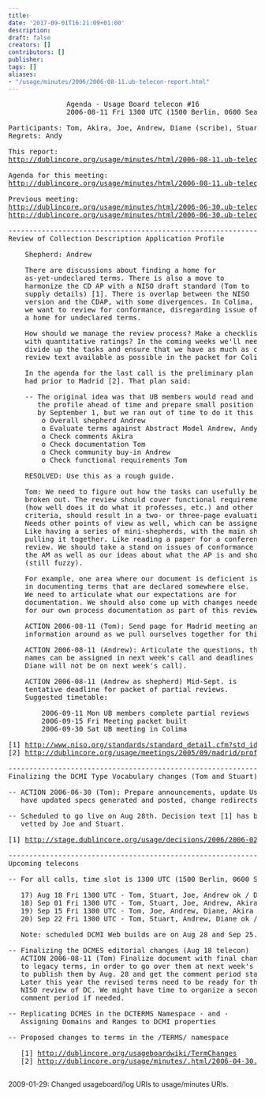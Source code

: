 ```yaml
---
title: 
date: '2017-09-01T16:21:09+01:00'
description: 
draft: false
creators: []
contributors: []
publisher: 
tags: []
aliases:
- "/usage/minutes/2006/2006-08-11.ub-telecon-report.html"
---
```


<pre>
              Agenda - Usage Board telecon #16
              2006-08-11 Fri 1300 UTC (1500 Berlin, 0600 Seattle, 2200 Tokyo)

Participants: Tom, Akira, Joe, Andrew, Diane (scribe), Stuart
Regrets: Andy

This report: 
<a href="http://dublincore.org/usage/minutes/2006/2006-08-11.ub-telecon-report.html">http://dublincore.org/usage/minutes/html/2006-08-11.ub-telecon-report.html</a>

Agenda for this meeting:
<a href="http://dublincore.org/usage/minutes/2006/2006-08-11.ub-telecon-agenda.html">http://dublincore.org/usage/minutes/html/2006-08-11.ub-telecon-agenda.html</a>

Previous meeting: 
<a href="http://dublincore.org/usage/minutes/2006/2006-06-30.ub-telecon-agenda.html">http://dublincore.org/usage/minutes/html/2006-06-30.ub-telecon-agenda.html</a>
<a href="http://dublincore.org/usage/minutes/2006/2006-06-30.ub-telecon-report.html">http://dublincore.org/usage/minutes/html/2006-06-30.ub-telecon-report.html</a>

----------------------------------------------------------------------
Review of Collection Description Application Profile 

    Shepherd: Andrew

    There are discussions about finding a home for
    as-yet-undeclared terms. There is also a move to
    harmonize the CD AP with a NISO draft standard (Tom to
    supply details) [1]. There is overlap between the NISO
    version and the CDAP, with some divergences. In Colima,
    we want to review for conformance, disregarding issue of
    a home for undeclared terms.

    How should we manage the review process? Make a checklist,
    with quantitative ratings? In the coming weeks we'll need to
    divide up the tasks and ensure that we have as much as critical
    review text available as possible in the packet for Colima.

    In the agenda for the last call is the preliminary plan we
    had prior to Madrid [2]. That plan said:

    -- The original idea was that UB members would read and digest
       the profile ahead of time and prepare small position papers
       by September 1, but we ran out of time to do it this way.
        o Overall shepherd Andrew
        o Evaluate terms against Abstract Model Andrew, Andy
        o Check comments Akira
        o Check documentation Tom
        o Check community buy-in Andrew
        o Check functional requirements Tom

    RESOLVED: Use this as a rough guide.

    Tom: We need to figure out how the tasks can usefully be
    broken out. The review should cover functional requirements
    (how well does it do what it professes, etc.) and other
    criteria, should result in a two- or three-page evaluation.
    Needs other points of view as well, which can be assigned.
    Like having a series of mini-shepherds, with the main shepherd
    pulling it together. Like reading a paper for a conference
    review. We should take a stand on issues of conformance with
    the AM as well as our ideas about what the AP is and should do
    (still fuzzy).

    For example, one area where our document is deficient is
    in documenting terms that are declared somewhere else.
    We need to articulate what our expectations are for
    documentation. We should also come up with changes needed
    for our own process documentation as part of this review.

    ACTION 2006-08-11 (Tom): Send page for Madrid meeting and other
    information around as we pull ourselves together for this task.

    ACTION 2006-08-11 (Andrew): Articulate the questions, then
    names can be assigned in next week's call and deadlines (Note:
    Diane will not be on next week's call).

    ACTION 2006-08-11 (Andrew as shepherd) Mid-Sept. is
    tentative deadline for packet of partial reviews.
    Suggested timetable:

        2006-09-11 Mon UB members complete partial reviews
        2006-09-15 Fri Meeting packet built
        2006-09-30 Sat UB meeting in Colima

[1] <a href="http://www.niso.org/standards/standard_detail.cfm?std_id=815">http://www.niso.org/standards/standard_detail.cfm?std_id=815</a>
[2] <a href="http://dublincore.org/usage/meetings/2005/09/madrid/profile-collection/">http://dublincore.org/usage/meetings/2005/09/madrid/profile-collection/</a>

----------------------------------------------------------------------
Finalizing the DCMI Type Vocabulary changes (Tom and Stuart)

-- ACTION 2006-06-30 (Tom): Prepare announcements, update Usage Board decision page,
   have updated specs generated and posted, change redirects

-- Scheduled to go live on Aug 28th. Decision text [1] has been
   vetted by Joe and Stuart.

[1] <a href="http://stage.dublincore.org/usage/decisions/2006/2006-02.dcmitype-changes.html">http://stage.dublincore.org/usage/decisions/2006/2006-02.dcmitype-changes.html</a>

----------------------------------------------------------------------
Upcoming telecons
   
-- For all calls, time slot is 1300 UTC (1500 Berlin, 0600 Seattle, 2200 Tokyo)

   17) Aug 18 Fri 1300 UTC - Tom, Stuart, Joe, Andrew ok / Diane, Akira, Andy no
   18) Sep 01 Fri 1300 UTC - Tom, Stuart, Joe, Andrew, Akira, Diane ok / Andy unsure
   19) Sep 15 Fri 1300 UTC - Tom, Joe, Andrew, Diane, Akira ok / Stuart no / Andy unsure
   20) Sep 22 Fri 1300 UTC - Tom, Stuart, Andrew, Diane ok / Joe, Akira no / Andy unsure

   Note: scheduled DCMI Web builds are on Aug 28 and Sep 25.

-- Finalizing the DCMES editorial changes (Aug 18 telecon)
   ACTION 2006-08-11 (Tom) Finalize document with final changes
   to legacy terms, in order to go over them at next week's call
   to publish them by Aug. 28 and get the comment period started.
   Later this year the revised terms need to be ready for the
   NISO review of DC. We might have time to organize a second
   comment period if needed.

-- Replicating DCMES in the DCTERMS Namespace - and -
   Assigning Domains and Ranges to DCMI properties

-- Proposed changes to terms in the /TERMS/ namespace

   [1] <a href="http://dublincore.org/usageboardwiki/TermChanges">http://dublincore.org/usageboardwiki/TermChanges</a>
   [2] <a href="http://dublincore.org/usage/minutes/2006/2006-04-30.meeting-notes-final.html">http://dublincore.org/usage/minutes/.html/2006-04-30.meeting-notes-final.html</a>

</pre>2009-01-29: Changed usageboard/log URIs to usage/minutes URIs.
